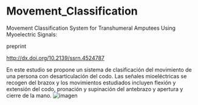 # Movement_Classification
Movement Classification System for Transhumeral Amputees Using Myoelectric Signals:

preprint

http://dx.doi.org/10.2139/ssrn.4524787

En este estudio se propone un sistema de clasificación del movimiento de una persona con desarticulación del codo. Las señales mioeléctricas se recogen del brazox y los movimientos estudiados incluyen flexión y extensión del codo, pronación y supinación del antebrazo y apertura y cierre de la mano.
![imagen](https://github.com/miltonsarria/Movement_Classification/assets/5182730/c489a19f-a0dc-468d-a2ca-216d1a86a8ad)
